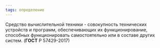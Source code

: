 ```yaml
---
tags: определение
---
```

Средство вычислительной техники - совокупность технических устройств и программ, обеспечивающих их функционирование, способных функционировать самостоятельно или в составе других систем. (**ГОСТ** Р 57429-2017)